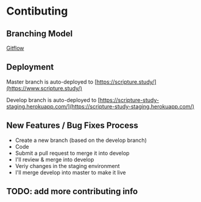 # Contibuting

## Branching Model

[Gitflow](https://www.atlassian.com/git/tutorials/comparing-workflows/gitflow-workflow)

## Deployment

Master branch is auto-deployed to
[https://scripture.study/](https://www.scripture.study/)

Develop branch is auto-deployed to
[https://scripture-study-staging.herokuapp.com/](https://scripture-study-staging.herokuapp.com/)

## New Features / Bug Fixes Process

- Create a new branch (based on the develop branch)
- Code
- Submit a pull request to merge it into develop
- I'll review & merge into develop
- Veriy changes in the staging environment
- I'll merge develop into master to make it live

## TODO: add more contributing info
